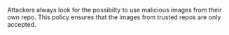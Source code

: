 Attackers always look for the possibilty to use malicious images from their own repo. This policy ensures that the images from trusted repos are only accepted.
